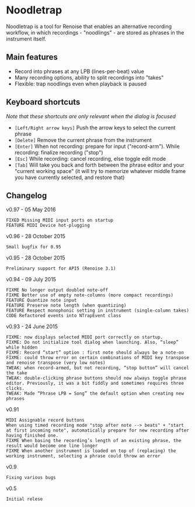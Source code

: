 # NoodletrapNoodletrap is a tool for Renoise that enables an alternative recording workflow, in which recordings - "noodlings" - are stored as phrases in the instrument itself.## Main features* Record into phrases at any LPB (lines-per-beat) value* Many recording options, ability to split recordings into "takes"* Flexible: trap noodlings even when playback is paused

## Keyboard shortcuts 

*Note that these shortcuts are only relevant when the dialog is focused*
 
* `[Left/Right arrow keys]` Push the arrow keys to select the current phrase 
* `[Delete]` Remove the current phrase from the instrument 
* `[Enter]` When not recording: prepare for input ("record-arm"). While recording: finalize recording  ("stop") 
* `[Esc]` While recording: cancel recording, else toggle edit mode 
* `[Tab]` Will take you back and forth between the phrase editor and your "current working space" 
(it will try to memorize whatever middle frame you have currently selected, and restore that)

## Changelog

v0.97 - 05 May 2016

	FIXED Missing MIDI input ports on startup 
	FEATURE MIDI Device hot-plugging 

v0.96 - 28 October 2015

	Small bugfix for 0.95

v0.95 - 28 October 2015

	Preliminary support for API5 (Renoise 3.1)

v0.94 - 09 July 2015

	FIXME No longer output doubled note-off
	FIXME Better use of empty note-columns (more compact recordings)
	FEATURE Quantize note input
	FEATURE Preserve note length (when quantizing)
	FEATURE Respect monophonic setting in instrument (single-column takes)
	CODE Refactored events into NTrapEvent class

v0.93 - 24 June 2015

	FIXME: now displays selected MIDI port correctly on startup. 
	FIXME: Do not initialize tool dialog when launching. Also, “sleep” while hidden
	FIXME: Record “start” option : first note should always be a note-on 
	FIXME: could throw error on certain combinations of MIDI key transpose and renoise transpose (very low notes) 
	TWEAK: when record-armed, but not recording, “stop button” will cancel the take 
	TWEAK: double-clicking phrase buttons should now always toggle phrase editor. Previously, it was a bit fiddly and sometimes requires three clicks. 
	TWEAK: Made “Phrase LPB = Song” the default option when creating new phrases

v0.91
	
	MIDI Assignable record buttons
	When using timed recording mode "stop after note --> beats" + "start at first incoming note", automatically prepare for new recording after having finished one. 
	FIXME When basing the recording’s length of an existing phrase, the result would become one line longer
	FIXME When another instrument is loaded on top of (replacing) the working instrument, selecting a phrase could throw an error

v0.9 

	Fixing various bugs

v0.5 

	Initial relese